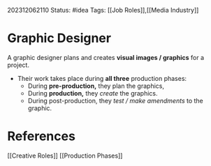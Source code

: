 202312062110
Status: #idea
Tags: [[Job Roles]],[[Media Industry]]

# Graphic Designer

A graphic designer plans and creates **visual images / graphics** for a project.

- Their work takes place during **all three** production phases:
	- During **pre-production,** they plan the graphics,
	- During **production,** they *create* the graphics.
	- During post-production, they *test / make amendments* to the graphic.



# **References**

[[Creative Roles]]
[[Production Phases]]


